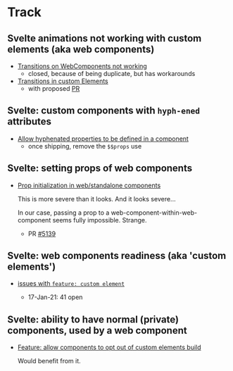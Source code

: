 # Track

## Svelte animations not working with custom elements (aka web components)

- [Transitions on WebComponents not working](https://github.com/sveltejs/svelte/issues/4735) 
  - closed, because of being duplicate, but has workarounds
- [Transitions in custom Elements](https://github.com/sveltejs/svelte/issues/1825)
  - with proposed [PR](https://github.com/sveltejs/svelte/pull/4998)


## Svelte: custom components with `hyph-ened` attributes

- [Allow hyphenated properties to be defined in a component](https://github.com/sveltejs/svelte/issues/3852)
  - once shipping, remove the `$$props` use


## Svelte: setting props of web components

- [Prop initialization in web/standalone components](https://github.com/sveltejs/svelte/issues/2227)

  This is more severe than it looks. And it looks severe...
  
  In our case, passing a prop to a web-component-within-web-component seems fully impossible. Strange.

  - PR [#5139](https://github.com/sveltejs/svelte/pull/5139)


## Svelte: web components readiness (aka 'custom elements')

- [issues with `feature: custom element`](https://github.com/sveltejs/svelte/labels/feature%3A%20custom%20element)

  - 17-Jan-21: 41 open

## Svelte: ability to have normal (private) components, used by a web component

- [Feature: allow components to opt out of custom elements build](https://github.com/sveltejs/svelte/issues/4228)

  Would benefit from it.
  
  
  